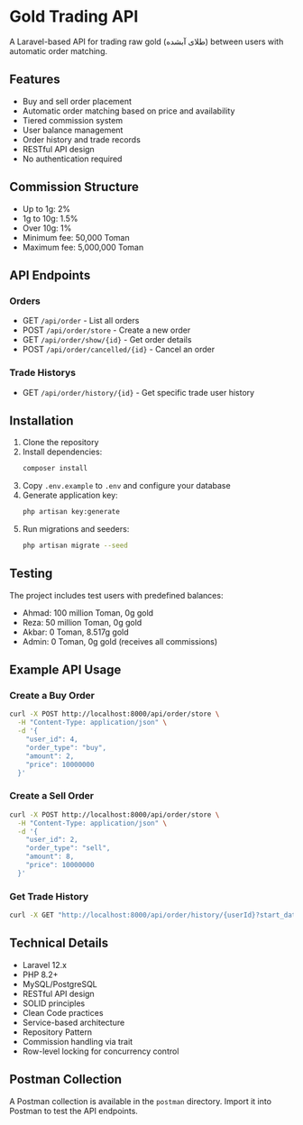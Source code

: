 # Gold Trading API

A Laravel-based API for trading raw gold (طلای آبشده) between users with automatic order matching.

## Features

- Buy and sell order placement
- Automatic order matching based on price and availability
- Tiered commission system
- User balance management
- Order history and trade records
- RESTful API design
- No authentication required

## Commission Structure

- Up to 1g: 2%
- 1g to 10g: 1.5%
- Over 10g: 1%
- Minimum fee: 50,000 Toman
- Maximum fee: 5,000,000 Toman

## API Endpoints

### Orders
- GET `/api/order` - List all orders
- POST `/api/order/store` - Create a new order
- GET `/api/order/show/{id}` - Get order details
- POST `/api/order/cancelled/{id}` - Cancel an order

### Trade Historys
- GET `/api/order/history/{id}` - Get specific trade user history

## Installation

1. Clone the repository
2. Install dependencies:
   ```bash
   composer install
   ```
3. Copy `.env.example` to `.env` and configure your database
4. Generate application key:
   ```bash
   php artisan key:generate
   ```
5. Run migrations and seeders:
   ```bash
   php artisan migrate --seed
   ```

## Testing

The project includes test users with predefined balances:

- Ahmad: 100 million Toman, 0g gold
- Reza: 50 million Toman, 0g gold
- Akbar: 0 Toman, 8.517g gold
- Admin: 0 Toman, 0g gold (receives all commissions)

## Example API Usage

### Create a Buy Order
```bash
curl -X POST http://localhost:8000/api/order/store \
  -H "Content-Type: application/json" \
  -d '{
    "user_id": 4,
    "order_type": "buy",
    "amount": 2,
    "price": 10000000
  }'
```

### Create a Sell Order
```bash
curl -X POST http://localhost:8000/api/order/store \
  -H "Content-Type: application/json" \
  -d '{
    "user_id": 2,
    "order_type": "sell",
    "amount": 8,
    "price": 10000000
  }'
```

### Get Trade History
```bash
curl -X GET "http://localhost:8000/api/order/history/{userId}?start_date=2024-03-20&end_date=2024-03-21"
```

## Technical Details

- Laravel 12.x
- PHP 8.2+
- MySQL/PostgreSQL
- RESTful API design
- SOLID principles
- Clean Code practices
- Service-based architecture
- Repository Pattern
- Commission handling via trait
- Row-level locking for concurrency control

## Postman Collection

A Postman collection is available in the `postman` directory. Import it into Postman to test the API endpoints.

